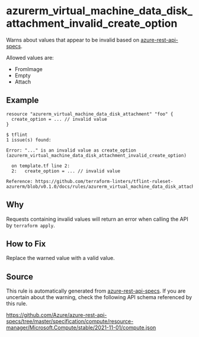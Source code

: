 <!--- This file generated by `tools/apispec-rule-gen/main.go`. DO NOT EDIT --->

# azurerm_virtual_machine_data_disk_attachment_invalid_create_option

Warns about values that appear to be invalid based on [azure-rest-api-specs](https://github.com/Azure/azure-rest-api-specs).

Allowed values are:
- FromImage
- Empty
- Attach

## Example

```hcl
resource "azurerm_virtual_machine_data_disk_attachment" "foo" {
  create_option = ... // invalid value
}
```

```
$ tflint
1 issue(s) found:

Error: "..." is an invalid value as create_option (azurerm_virtual_machine_data_disk_attachment_invalid_create_option)

  on template.tf line 2:
  2:   create_option = ... // invalid value

Reference: https://github.com/terraform-linters/tflint-ruleset-azurerm/blob/v0.1.0/docs/rules/azurerm_virtual_machine_data_disk_attachment_invalid_create_option.md

```

## Why

Requests containing invalid values will return an error when calling the API by `terraform apply`.

## How to Fix

Replace the warned value with a valid value.

## Source

This rule is automatically generated from [azure-rest-api-specs](https://github.com/Azure/azure-rest-api-specs). If you are uncertain about the warning, check the following API schema referenced by this rule.

https://github.com/Azure/azure-rest-api-specs/tree/master/specification/compute/resource-manager/Microsoft.Compute/stable/2021-11-01/compute.json
